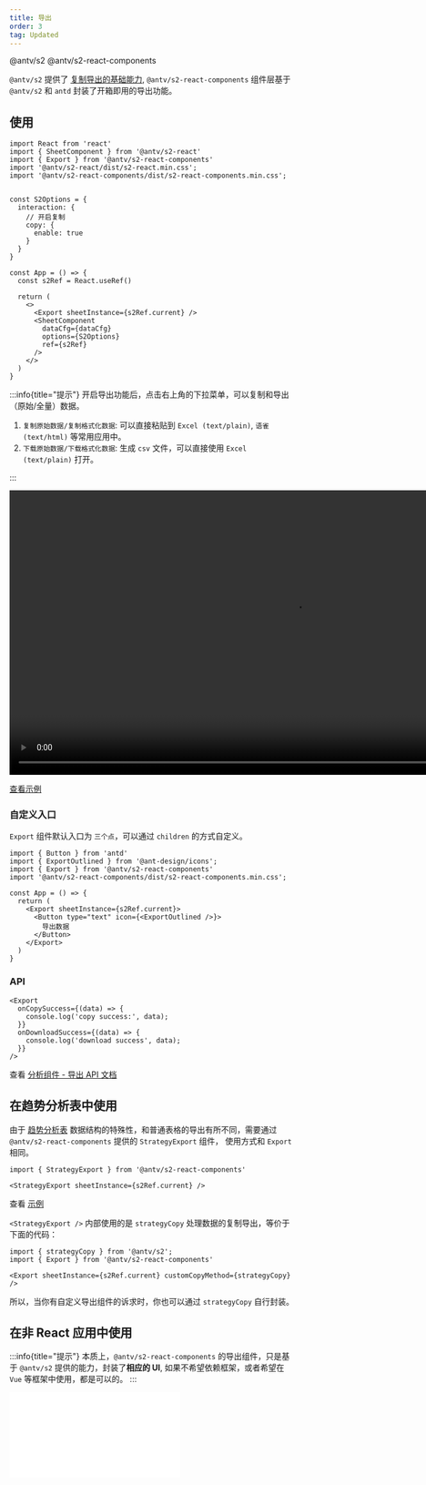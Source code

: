 ```yaml
---
title: 导出
order: 3
tag: Updated
---
```


<Badge>@antv/s2</Badge> <Badge>@antv/s2-react-components</Badge>

`@antv/s2` 提供了 [复制导出的基础能力](/manual/advanced/interaction/copy), `@antv/s2-react-components` 组件层基于 `@antv/s2` 和 `antd` 封装了开箱即用的导出功能。

<Playground path='/react-component/export/demo/export.tsx' rid='export-component'></playground>

## 使用

```tsx
import React from 'react'
import { SheetComponent } from '@antv/s2-react'
import { Export } from '@antv/s2-react-components'
import '@antv/s2-react/dist/s2-react.min.css';
import '@antv/s2-react-components/dist/s2-react-components.min.css';


const S2Options = {
  interaction: {
    // 开启复制
    copy: {
      enable: true
    }
  }
}

const App = () => {
  const s2Ref = React.useRef()

  return (
    <>
      <Export sheetInstance={s2Ref.current} />
      <SheetComponent
        dataCfg={dataCfg}
        options={S2Options}
        ref={s2Ref}
      />
    </>
  )
}
```

:::info{title="提示"}
开启导出功能后，点击右上角的下拉菜单，可以复制和导出（原始/全量）数据。

1. `复制原始数据/复制格式化数据`: 可以直接粘贴到 `Excel (text/plain)`, `语雀 (text/html)` 等常用应用中。
2. `下载原始数据/下载格式化数据`: 生成 `csv` 文件，可以直接使用 `Excel (text/plain)` 打开。

:::

<video width="1000" controls>
  <source src="https://gw.alipayobjects.com/mdn/rms_56cbb2/afts/file/A*EZfPRJqzl4cAAAAAAAAAAAAAARQnAQ" type="video/mp4">
  Your browser does not support HTML video.
</video>

[查看示例](/examples/react-component/export/#export)

### 自定义入口

`Export` 组件默认入口为 `三个点`，可以通过 `children` 的方式自定义。

```tsx
import { Button } from 'antd'
import { ExportOutlined } from '@ant-design/icons';
import { Export } from '@antv/s2-react-components'
import '@antv/s2-react-components/dist/s2-react-components.min.css';

const App = () => {
  return (
    <Export sheetInstance={s2Ref.current}>
      <Button type="text" icon={<ExportOutlined />}>
        导出数据
      </Button>
    </Export>
  )
}
```

### API

```tsx | pure
<Export
  onCopySuccess={(data) => {
    console.log('copy success:', data);
  }}
  onDownloadSuccess={(data) => {
    console.log('download success', data);
  }}
/>
```

查看 [分析组件 - 导出 API 文档](/api/components/export#copyalldataparams)

## 在趋势分析表中使用

由于 [趋势分析表](/manual/advanced/analysis/strategy) 数据结构的特殊性，和普通表格的导出有所不同，需要通过 `@antv/s2-react-components` 提供的 `StrategyExport` 组件， 使用方式和 `Export` 相同。

```tsx
import { StrategyExport } from '@antv/s2-react-components'

<StrategyExport sheetInstance={s2Ref.current} />
```

查看 [示例](/examples/react-component/export#export-strategy)

`<StrategyExport />` 内部使用的是 `strategyCopy` 处理数据的复制导出，等价于下面的代码：

```tsx
import { strategyCopy } from '@antv/s2';
import { Export } from '@antv/s2-react-components'

<Export sheetInstance={s2Ref.current} customCopyMethod={strategyCopy} />
```

所以，当你有自定义导出组件的诉求时，你也可以通过 `strategyCopy` 自行封装。

## 在非 React 应用中使用

:::info{title="提示"}
本质上，`@antv/s2-react-components` 的导出组件，只是基于 `@antv/s2` 提供的能力，封装了**相应的 UI**, 如果不希望依赖框架，或者希望在 `Vue` 等框架中使用，都是可以的。
:::

<embed src="@/docs/common/copy-export.zh.md"></embed>
